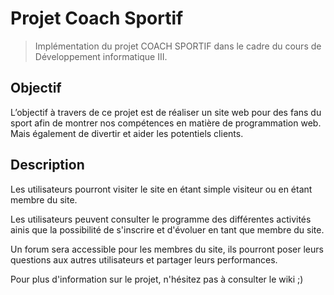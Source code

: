 # Projet Coach Sportif

> Implémentation du projet COACH SPORTIF dans le cadre du cours de Développement informatique III.
## Objectif

L’objectif à travers de ce projet est de réaliser un site web pour des fans du sport afin de montrer nos compétences en matière de programmation web. Mais également de divertir et aider les potentiels clients.

## Description

Les utilisateurs pourront visiter le site en étant simple visiteur ou en étant membre du site.

Les utilisateurs peuvent consulter le programme des différentes activités ainis que la possibilité de s'inscrire et d'évoluer en tant que membre du site.

Un forum sera accessible pour les membres du site, ils pourront poser leurs questions aux autres utilisateurs et partager leurs performances.

Pour plus d'information sur le projet, n'hésitez pas à consulter le wiki ;)
